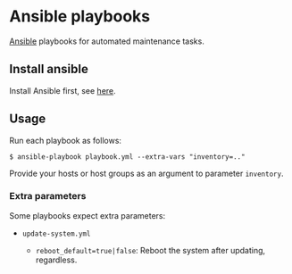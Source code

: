 # Ansible playbooks

[Ansible](https://www.ansible.com/) playbooks for automated maintenance tasks.

## Install ansible

Install Ansible first, see [here](https://docs.ansible.com/ansible/latest/installation_guide/intro_installation.html).

## Usage

Run each playbook as follows:

```
$ ansible-playbook playbook.yml --extra-vars "inventory=.."
```

Provide your hosts or host groups as an argument to parameter `inventory`.

### Extra parameters

Some playbooks expect extra parameters:

- `update-system.yml`

  - `reboot_default=true|false`: Reboot the system after updating, regardless.
